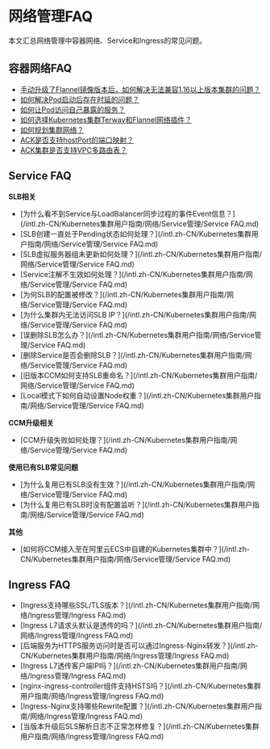 # 网络管理FAQ

本文汇总网络管理中容器网络、Service和Ingress的常见问题。

## 容器网络FAQ

-   [手动升级了Flannel镜像版本后，如何解决无法兼容1.16以上版本集群的问题？](/intl.zh-CN/Kubernetes集群用户指南/网络/容器网络CNI/容器网络FAQ.md)
-   [如何解决Pod启动后存在时延的问题？](/intl.zh-CN/Kubernetes集群用户指南/网络/容器网络CNI/容器网络FAQ.md)
-   [如何让Pod访问自己暴露的服务？](/intl.zh-CN/Kubernetes集群用户指南/网络/容器网络CNI/容器网络FAQ.md)
-   [如何选择Kubernetes集群Terway和Flannel网络插件？](/intl.zh-CN/Kubernetes集群用户指南/网络/容器网络CNI/容器网络FAQ.md)
-   [如何规划集群网络？](/intl.zh-CN/Kubernetes集群用户指南/网络/容器网络CNI/容器网络FAQ.md)
-   [ACK是否支持hostPort的端口映射？](/intl.zh-CN/Kubernetes集群用户指南/网络/容器网络CNI/容器网络FAQ.md)
-   [ACK集群是否支持VPC多路由表？](/intl.zh-CN/Kubernetes集群用户指南/网络/容器网络CNI/容器网络FAQ.md)

## Service FAQ

**SLB相关**

-   [为什么看不到Service与LoadBalancer同步过程的事件Event信息？](/intl.zh-CN/Kubernetes集群用户指南/网络/Service管理/Service FAQ.md)
-   [SLB创建一直处于Pending状态如何处理？](/intl.zh-CN/Kubernetes集群用户指南/网络/Service管理/Service FAQ.md)
-   [SLB虚拟服务器组未更新如何处理？](/intl.zh-CN/Kubernetes集群用户指南/网络/Service管理/Service FAQ.md)
-   [Service注解不生效如何处理？](/intl.zh-CN/Kubernetes集群用户指南/网络/Service管理/Service FAQ.md)
-   [为何SLB的配置被修改？](/intl.zh-CN/Kubernetes集群用户指南/网络/Service管理/Service FAQ.md)
-   [为什么集群内无法访问SLB IP？](/intl.zh-CN/Kubernetes集群用户指南/网络/Service管理/Service FAQ.md)
-   [误删除SLB怎么办？](/intl.zh-CN/Kubernetes集群用户指南/网络/Service管理/Service FAQ.md)
-   [删除Service是否会删除SLB？](/intl.zh-CN/Kubernetes集群用户指南/网络/Service管理/Service FAQ.md)
-   [旧版本CCM如何支持SLB重命名？](/intl.zh-CN/Kubernetes集群用户指南/网络/Service管理/Service FAQ.md)
-   [Local模式下如何自动设置Node权重？](/intl.zh-CN/Kubernetes集群用户指南/网络/Service管理/Service FAQ.md)

**CCM升级相关**

-   [CCM升级失败如何处理？](/intl.zh-CN/Kubernetes集群用户指南/网络/Service管理/Service FAQ.md)

**使用已有SLB常见问题**

-   [为什么复用已有SLB没有生效？](/intl.zh-CN/Kubernetes集群用户指南/网络/Service管理/Service FAQ.md)
-   [为什么复用已有SLB时没有配置监听？](/intl.zh-CN/Kubernetes集群用户指南/网络/Service管理/Service FAQ.md)

**其他**

-   [如何将CCM接入至在阿里云ECS中自建的Kubernetes集群中？](/intl.zh-CN/Kubernetes集群用户指南/网络/Service管理/Service FAQ.md)

## Ingress FAQ

-   [Ingress支持哪些SSL/TLS版本？](/intl.zh-CN/Kubernetes集群用户指南/网络/Ingress管理/Ingress FAQ.md)
-   [Ingress L7请求头默认是透传的吗？](/intl.zh-CN/Kubernetes集群用户指南/网络/Ingress管理/Ingress FAQ.md)
-   [后端服务为HTTPS服务访问时是否可以通过Ingress-Nginx转发？](/intl.zh-CN/Kubernetes集群用户指南/网络/Ingress管理/Ingress FAQ.md)
-   [Ingress L7透传客户端IP吗？](/intl.zh-CN/Kubernetes集群用户指南/网络/Ingress管理/Ingress FAQ.md)
-   [nginx-ingress-controller组件支持HSTS吗？](/intl.zh-CN/Kubernetes集群用户指南/网络/Ingress管理/Ingress FAQ.md)
-   [Ingress-Nginx支持哪些Rewrite配置？](/intl.zh-CN/Kubernetes集群用户指南/网络/Ingress管理/Ingress FAQ.md)
-   [当版本升级后SLS解析日志不正常怎样修复？](/intl.zh-CN/Kubernetes集群用户指南/网络/Ingress管理/Ingress FAQ.md)

